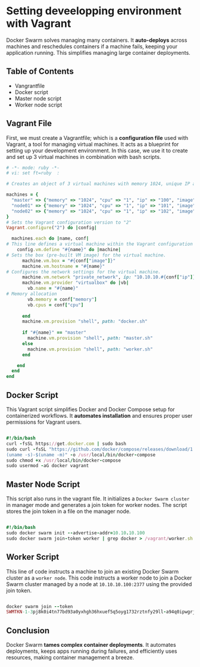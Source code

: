
# Setting deveelopping environment with Vagrant

Docker Swarm solves managing many containers. It **auto-deploys** across machines and reschedules containers if a machine fails, keeping your application running.  This simplifies managing large container deployments.

## Table of Contents

- Vangrantfile
- Docker script
- Master node script
- Worker node script
  
## Vagrant File

First, we must create a Vagrantfile; which is a **configuration file** used with Vagrant, a tool for managing virtual machines. It acts as a blueprint for setting up your development environment. In this case, we use it to create and set up 3 virtual machines in combination with bash scripts.

```ruby
# -*- mode: ruby -*-
# vi: set ft=ruby  :

# Creates an object of 3 virtual machines with memory 1024, unique IP and assigns a docker image

machines = {
  "master" => {"memory" => "1024", "cpu" => "1", "ip" => "100", "image" => "bento/ubuntu-22.04"},
  "node01" => {"memory" => "1024", "cpu" => "1", "ip" => "101", "image" => "bento/ubuntu-22.04"},
  "node02" => {"memory" => "1024", "cpu" => "1", "ip" => "102", "image" => "bento/ubuntu-22.04"}
}
# Sets the Vagrant configuration version to "2" 
Vagrant.configure("2") do |config|

  machines.each do |name, conf|
# This line defines a virtual machine within the Vagrant configuration
    config.vm.define "#{name}" do |machine|
# Sets the box (pre-built VM image) for the virtual machine.
      machine.vm.box = "#{conf["image"]}"
      machine.vm.hostname = "#{name}"
# Configures the network settings for the virtual machine. 
      machine.vm.network "private_network", ip: "10.10.10.#{conf["ip"]}"
      machine.vm.provider "virtualbox" do |vb|
        vb.name = "#{name}"
# Memory allocation
        vb.memory = conf["memory"]
        vb.cpus = conf["cpu"]
        
      end
      machine.vm.provision "shell", path: "docker.sh"
      
      if "#{name}" == "master"
        machine.vm.provision "shell", path: "master.sh"
      else
        machine.vm.provision "shell", path: "worker.sh"
      end

    end
  end
end

```

## Docker Script

This Vagrant script simplifies Docker and Docker Compose setup for containerized workflows. It **automates installation** and ensures proper user permissions for Vagrant users.

```ruby

#!/bin/bash
curl -fsSL https://get.docker.com | sudo bash
sudo curl -fsSL "https://github.com/docker/compose/releases/download/1.25.4/docker-compose-$
(uname -s)-$(uname -m)" -o /usr/local/bin/docker-compose
sudo chmod +x /usr/local/bin/docker-compose
sudo usermod -aG docker vagrant

```

## Master Node Script

This script also runs in the vagrant file. It initializes a ```Docker Swarm cluster``` in manager mode and generates a join token for worker nodes. The script stores the join token in a file on the manager node.

```ruby

#!/bin/bash
sudo docker swarm init --advertise-addr=10.10.10.100
sudo docker swarm join-token worker | grep docker > /vagrant/worker.sh

```

## Worker Script

This line of code instructs a machine to join an existing Docker Swarm cluster as a ```worker node```. This code instructs a worker node to join a Docker Swarm cluster managed by a node at ```10.10.10.100:2377``` using the provided join token.

```ruby

docker swarm join --token
SWMTKN-1-3pj8k0i4tn77bd93a0yxhgh36hxuef5q5oyg1732rztnfy29ll-a94q0ipwgrjs4xikzyb4yb3n5 10.10.10.100:2377

```

## Conclusion

Docker Swarm **tames complex container deployments**. It automates deployments, keeps apps running during failures, and efficiently uses resources, making container management a breeze.
